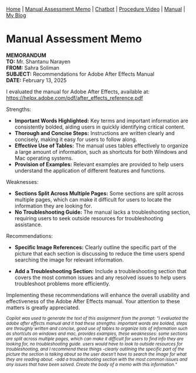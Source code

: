[Home](index.md) | [Manual Assessment Memo](manual_assessment_memo.md) | [Chatbot](chatbot.md) | [Procedure Video](procedure_video.md) | [Manual](manual.md) | [My Blog](reflective_blogs.md) 

# Manual Assessment Memo

**MEMORANDUM**  
**TO:** Mr. Shantanu Narayen  
**FROM:** Sahra Soliman  
**SUBJECT:** Recommendations for Adobe After Effects Manual  
**DATE:** February 13, 2025  

I evaluated the manual for Adobe After Effects, available at: <https://helpx.adobe.com/pdf/after_effects_reference.pdf>

Strengths:  
- **Important Words Highlighted:** Key terms and important information are consistently bolded, aiding users in quickly identifying critical content.
- **Thorough and Concise Steps:** Instructions are written clearly and concisely, making it easy for users to follow along.
- **Effective Use of Tables:** The manual uses tables effectively to organize a large amount of information, such as shortcuts for both Windows and Mac operating systems.
- **Provision of Examples:** Relevant examples are provided to help users understand the application of different features and functions.

Weaknesses:   
- **Sections Split Across Multiple Pages:** Some sections are split across multiple pages, which can make it difficult for users to locate the information they are looking for.
- **No Troubleshooting Guide:** The manual lacks a troubleshooting section, requiring users to seek outside resources for troubleshooting assistance.

Recommendations:  
- **Specific Image References:** Clearly outline the specific part of the picture that each section is discussing to reduce the time users spend searching the image for relevant information.

- **Add a Troubleshooting Section:** Include a troubleshooting section that covers the most common issues and any resolved issues to help users troubleshoot problems more efficiently.

Implementing these recommendations will enhance the overall usability and effectiveness of the Adobe After Effects manual. Your attention to these matters is greatly appreciated.

<small>*Copilot was used to generate the text of this assignment from the prompt: "I evaluated the adobe after effects manual and it had these strengths: important words are bolded, steps are throughly written and concise, good use of tables to organize lots of information such as shortcuts on windows and mac, provides examples, these weaknesses: some sections are split across multiple pages, which can make it difficult for users to find info they are looking for, no troubleshooting guide. users would have to look to outside resources for troubleshooting, and I recommend these things -clearly outlining the specific part of the picture the section is talking about so the user doesn't have to search the image for what they are reading about. -add a troubleshooting section with the most common issues and any issues that have been solved. Create the body of a memo with this information."*</small>
